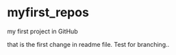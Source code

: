 # myfirst_repos
my first project in GitHub

that is the first change in readme file.
Test for branching..
